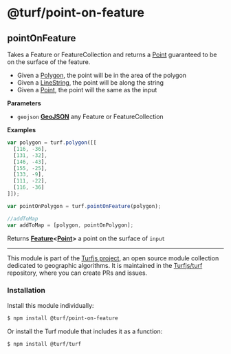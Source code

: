 # @turf/point-on-feature

<!-- Generated by documentation.js. Update this documentation by updating the source code. -->

## pointOnFeature

Takes a Feature or FeatureCollection and returns a [Point][1] guaranteed to be on the surface of the feature.

-   Given a [Polygon][2], the point will be in the area of the polygon
-   Given a [LineString][3], the point will be along the string
-   Given a [Point][1], the point will the same as the input

**Parameters**

-   `geojson` **[GeoJSON][4]** any Feature or FeatureCollection

**Examples**

```javascript
var polygon = turf.polygon([[
  [116, -36],
  [131, -32],
  [146, -43],
  [155, -25],
  [133, -9],
  [111, -22],
  [116, -36]
]]);

var pointOnPolygon = turf.pointOnFeature(polygon);

//addToMap
var addToMap = [polygon, pointOnPolygon];
```

Returns **[Feature][5]&lt;[Point][6]>** a point on the surface of `input`

[1]: https://tools.ietf.org/html/rfc7946#section-3.1.2

[2]: https://tools.ietf.org/html/rfc7946#section-3.1.6

[3]: https://tools.ietf.org/html/rfc7946#section-3.1.4

[4]: https://tools.ietf.org/html/rfc7946#section-3

[5]: https://tools.ietf.org/html/rfc7946#section-3.2

[6]: https://tools.ietf.org/html/rfc7946#section-3.1.2

<!-- This file is automatically generated. Please don't edit it directly:
if you find an error, edit the source file (likely index.js), and re-run
./scripts/generate-readmes in the turf project. -->

---

This module is part of the [Turfjs project](http://turfjs.org/), an open source
module collection dedicated to geographic algorithms. It is maintained in the
[Turfjs/turf](https://github.com/Turfjs/turf) repository, where you can create
PRs and issues.

### Installation

Install this module individually:

```sh
$ npm install @turf/point-on-feature
```

Or install the Turf module that includes it as a function:

```sh
$ npm install @turf/turf
```
